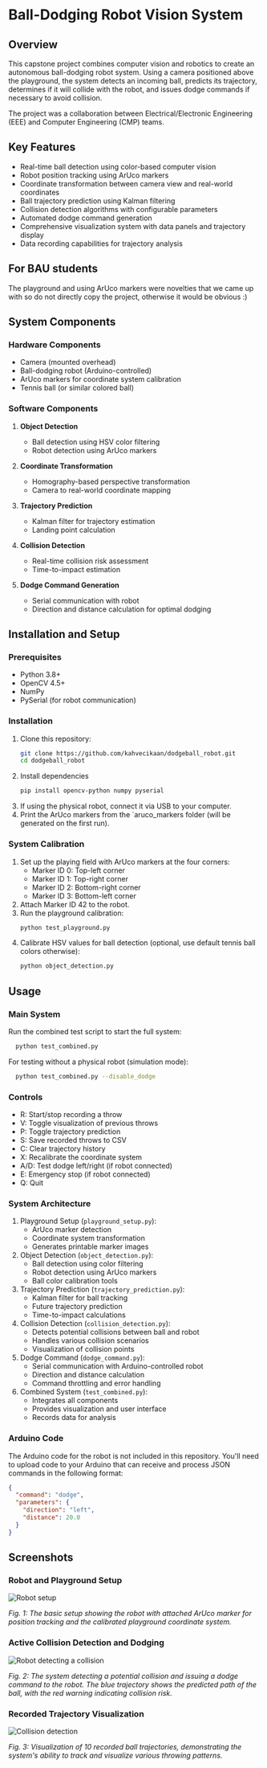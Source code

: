 # Ball-Dodging Robot Vision System

## Overview

This capstone project combines computer vision and robotics to create an autonomous ball-dodging robot system. Using a camera positioned above the playground, the system detects an incoming ball, predicts its trajectory, determines if it will collide with the robot, and issues dodge commands if necessary to avoid collision.

The project was a collaboration between Electrical/Electronic Engineering (EEE) and Computer Engineering (CMP) teams.

## Key Features

- Real-time ball detection using color-based computer vision
- Robot position tracking using ArUco markers
- Coordinate transformation between camera view and real-world coordinates
- Ball trajectory prediction using Kalman filtering
- Collision detection algorithms with configurable parameters
- Automated dodge command generation
- Comprehensive visualization system with data panels and trajectory display
- Data recording capabilities for trajectory analysis


## For BAU students
The playground and using ArUco markers were novelties that we came up with so do not directly
copy the project, otherwise it would be obvious :)

## System Components

### Hardware Components
- Camera (mounted overhead)
- Ball-dodging robot (Arduino-controlled)
- ArUco markers for coordinate system calibration
- Tennis ball (or similar colored ball)

### Software Components
1. **Object Detection**
   - Ball detection using HSV color filtering
   - Robot detection using ArUco markers
   
2. **Coordinate Transformation**
   - Homography-based perspective transformation
   - Camera to real-world coordinate mapping
   
3. **Trajectory Prediction**
   - Kalman filter for trajectory estimation
   - Landing point calculation
   
4. **Collision Detection**
   - Real-time collision risk assessment
   - Time-to-impact estimation
   
5. **Dodge Command Generation**
   - Serial communication with robot
   - Direction and distance calculation for optimal dodging


## Installation and Setup

### Prerequisites
- Python 3.8+
- OpenCV 4.5+
- NumPy
- PySerial (for robot communication)

### Installation
1. Clone this repository:
   ```bash
   git clone https://github.com/kahvecikaan/dodgeball_robot.git
   cd dodgeball_robot
2. Install dependencies
    ```bash
   pip install opencv-python numpy pyserial
3. If using the physical robot, connect it via USB to your computer.
4. Print the ArUco markers from the `aruco_markers folder (will be generated on the first run).

### System Calibration
1. Set up the playing field with ArUco markers at the four corners:
   - Marker ID 0: Top-left corner
   - Marker ID 1: Top-right corner
   - Marker ID 2: Bottom-right corner
   - Marker ID 3: Bottom-left corner
2. Attach Marker ID 42 to the robot.
3. Run the playground calibration:
    ```bash
   python test_playground.py
4. Calibrate HSV values for ball detection (optional, use default tennis ball colors otherwise):
    ```bash
   python object_detection.py
   
## Usage

### Main System
Run the combined test script to start the full system:
```bash
  python test_combined.py
```

For testing without a physical robot (simulation mode):
```bash
  python test_combined.py --disable_dodge
```

### Controls
- R: Start/stop recording a throw
- V: Toggle visualization of previous throws
- P: Toggle trajectory prediction
- S: Save recorded throws to CSV
- C: Clear trajectory history
- X: Recalibrate the coordinate system
- A/D: Test dodge left/right (if robot connected)
- E: Emergency stop (if robot connected)
- Q: Quit

### System Architecture

1. Playground Setup (`playground_setup.py`):
   * ArUco marker detection
   * Coordinate system transformation
   * Generates printable marker images
2. Object Detection (`object_detection.py`):
   * Ball detection using color filtering
   * Robot detection using ArUco markers
   * Ball color calibration tools
3. Trajectory Prediction (`trajectory_prediction.py`):
   * Kalman filter for ball tracking
   * Future trajectory prediction
   * Time-to-impact calculations
4. Collision Detection (`collision_detection.py`):
   * Detects potential collisions between ball and robot
   * Handles various collision scenarios
   * Visualization of collision points
5. Dodge Command (`dodge_command.py`):
   * Serial communication with Arduino-controlled robot
   * Direction and distance calculation
   * Command throttling and error handling
6. Combined System (`test_combined.py`):
   * Integrates all components
   * Provides visualization and user interface
   * Records data for analysis

### Arduino Code
The Arduino code for the robot is not included in this repository. You'll need to upload code to your 
Arduino that can receive and process JSON commands in the following format:

```json
{
  "command": "dodge",
  "parameters": {
    "direction": "left",
    "distance": 20.0
  }
}
```

## Screenshots

### Robot and Playground Setup
![Robot setup](images/robot_setup.png)

*Fig. 1: The basic setup showing the robot with attached ArUco marker for position tracking 
and the calibrated playground coordinate system.*


### Active Collision Detection and Dodging
![Robot detecting a collision](images/collision_detection.png)

*Fig. 2: The system detecting a potential collision and issuing a dodge command to the robot. 
The blue trajectory shows the predicted path of the ball, with the red warning indicating collision risk.*



### Recorded Trajectory Visualization
![Collision detection](images/trajectory_visualization.png)

*Fig. 3: Visualization of 10 recorded ball trajectories, demonstrating the system's ability to track 
and visualize various throwing patterns.*
